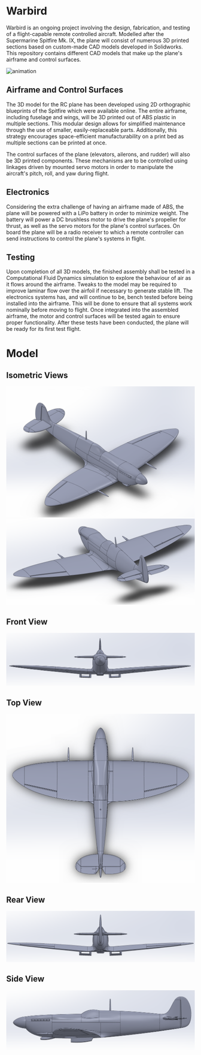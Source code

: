 # Warbird

Warbird is an ongoing project involving the design, fabrication, and testing of a flight-capable remote controlled aircraft. Modelled after the Supermarine Spitfire Mk. IX, the plane will consist of numerous 3D printed sections based on custom-made CAD models developed in Solidworks. This repository contains different CAD models that make up the plane's airframe and control surfaces.

![animation](Media/360.gif)

## Airframe and Control Surfaces

The 3D model for the RC plane has been developed using 2D orthographic blueprints of the Spitfire which were available online. The entire airframe, including fuselage and wings, will be 3D printed out of ABS plastic in multiple sections. This modular design allows for simplified maintenance through the use of smaller, easily-replaceable parts. Additionally, this strategy encourages space-efficient manufacturability on a print bed as multiple sections can be printed at once.

The control surfaces of the plane (elevators, ailerons, and rudder) will also be 3D printed components. These mechanisms are to be controlled using linkages driven by mounted servo motors in order to manipulate the aircraft's pitch, roll, and yaw during flight.

## Electronics

Considering the extra challenge of having an airframe made of ABS, the plane will be powered with a LiPo battery in order to minimize weight. The battery will power a DC brushless motor to drive the plane's propeller for thrust, as well as the servo motors for the plane's control surfaces. On board the plane will be a radio receiver to which a remote controller can send instructions to control the plane's systems in flight.

## Testing

Upon completion of all 3D models, the finished assembly shall be tested in a Computational Fluid Dynamics simulation to explore the behaviour of air as it flows around the airframe. Tweaks to the model may be required to improve laminar flow over the airfoil if necessary to generate stable lift. The electronics systems has, and will continue to be, bench tested before being installed into the airframe. This will be done to ensure that all systems work nominally before moving to flight. Once integrated into the assembled airframe, the motor and control surfaces will be tested again to ensure proper functionality. After these tests have been conducted, the plane will be ready for its first test flight.


# Model

## Isometric Views
![Isometric View](Media/ISO.PNG)
![Isometric View](Media/RearISO.PNG)

## Front View
![Side View](Media/Front.PNG)

## Top View
![Side View](Media/Top.PNG)

## Rear View
![rear View](Media/Rear.PNG)

## Side View
![rear View](Media/Side.PNG)